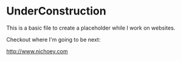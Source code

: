 # UnderConstruction

This is a basic file to create a placeholder while I work on websites.

Checkout where I'm going to be next:

http://www.nichoey.com
